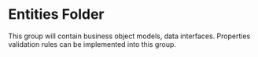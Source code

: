 #   Entities Folder

This group will contain business object models, data interfaces. Properties validation rules can be implemented into this group.